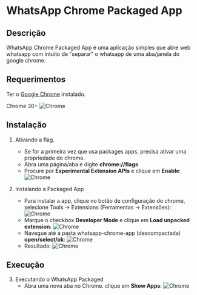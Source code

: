 # WhatsApp Chrome Packaged App #

## Descrição ##
WhatsApp Chrome Packaged App é uma aplicação simples que abre web whatsapp com intuito de "separar" o whatsapp de uma aba/janela do google chrome.

## Requerimentos ##
Ter o [Google Chrome](https://www.google.com/chrome) instalado.

Chrome 30+
![Chrome](https://image.ibb.co/k5KHjT/chrome_about.jpg)

## Instalação ##
1. Ativando a flag.
    * Se for a primeira vez que usa packages apps, precisa ativar uma propriedade do chrome.
    * Abra uma página/aba e digite **chrome://flags**
    * Procure por **Experimental Extension APIs** e clique em **Enable**:
    ![Chrome](https://image.ibb.co/fBLOPT/chrome_permisson.jpg)

2. Instalando a Packaged App
    * Para instalar a app, clique no botão de configuração do chrome, selecione Tools -> Extensions (Ferramentas -> Extensões):
    ![Chrome](https://image.ibb.co/kSJJPT/chrome_extension.jpg)
    * Marque o checkbox **Developer Mode** e clique em **Load unpacked extension**:
    ![Chrome](https://image.ibb.co/gk1oPT/chrome_extension2.jpg)
    * Navegue até a pasta whatsapp-chrome-app (descompactada) **open/select/ok**:
    ![Chrome](https://image.ibb.co/hn5wdo/chrome_extension_dir.jpg)
    * Resultado:
    ![Chrome](https://image.ibb.co/k5Gf4T/chrome_extension_whatsapp.jpg)

## Execução ##
3. Executando o  WhatsApp Packaged
    * Abra uma nova aba no Chrome. clique em **Show Apps**:
    ![Chrome](https://image.ibb.co/hiNpW8/chrome_showapps.jpg)